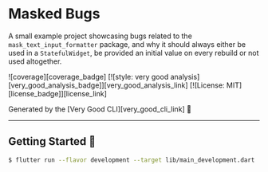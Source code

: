 # Masked Bugs

A small example project showcasing bugs related to the `mask_text_input_formatter` package, and why it should always either be used in a `StatefulWidget`, be provided an initial value on every rebuild or not used altogether.

![coverage][coverage_badge]
[![style: very good analysis][very_good_analysis_badge]][very_good_analysis_link]
[![License: MIT][license_badge]][license_link]

Generated by the [Very Good CLI][very_good_cli_link] 🤖

---

## Getting Started 🚀

```sh
$ flutter run --flavor development --target lib/main_development.dart
```
